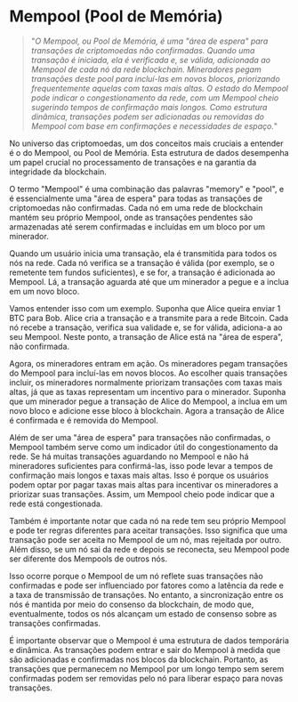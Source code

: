 # Mempool (Pool de Memória)

>"*O Mempool, ou Pool de Memória, é uma "área de espera" para transações de criptomoedas não confirmadas. Quando uma transação é iniciada, ela é verificada e, se válida, adicionada ao Mempool de cada nó da rede blockchain. Mineradores pegam transações deste pool para incluí-las em novos blocos, priorizando frequentemente aquelas com taxas mais altas. O estado do Mempool pode indicar o congestionamento da rede, com um Mempool cheio sugerindo tempos de confirmação mais longos. Como estrutura dinâmica, transações podem ser adicionadas ou removidas do Mempool com base em confirmações e necessidades de espaço.*"

No universo das criptomoedas, um dos conceitos mais cruciais a entender é o do Mempool, ou Pool de Memória. Esta estrutura de dados desempenha um papel crucial no processamento de transações e na garantia da integridade da blockchain.

O termo "Mempool" é uma combinação das palavras "memory" e "pool", e é essencialmente uma "área de espera" para todas as transações de criptomoedas não confirmadas. Cada nó em uma rede de blockchain mantém seu próprio Mempool, onde as transações pendentes são armazenadas até serem confirmadas e incluídas em um bloco por um minerador.

Quando um usuário inicia uma transação, ela é transmitida para todos os nós na rede. Cada nó verifica se a transação é válida (por exemplo, se o remetente tem fundos suficientes), e se for, a transação é adicionada ao Mempool. Lá, a transação aguarda até que um minerador a pegue e a inclua em um novo bloco.

Vamos entender isso com um exemplo. Suponha que Alice queira enviar 1 BTC para Bob. Alice cria a transação e a transmite para a rede Bitcoin. Cada nó recebe a transação, verifica sua validade e, se for válida, adiciona-a ao seu Mempool. Neste ponto, a transação de Alice está na "área de espera", não confirmada.

Agora, os mineradores entram em ação. Os mineradores pegam transações do Mempool para incluí-las em novos blocos. Ao escolher quais transações incluir, os mineradores normalmente priorizam transações com taxas mais altas, já que as taxas representam um incentivo para o minerador. Suponha que um minerador pegue a transação de Alice do Mempool, a inclua em um novo bloco e adicione esse bloco à blockchain. Agora a transação de Alice é confirmada e é removida do Mempool.

Além de ser uma "área de espera" para transações não confirmadas, o Mempool também serve como um indicador útil do congestionamento da rede. Se há muitas transações aguardando no Mempool e não há mineradores suficientes para confirmá-las, isso pode levar a tempos de confirmação mais longos e taxas mais altas. Isso é porque os usuários podem optar por pagar taxas mais altas para incentivar os mineradores a priorizar suas transações. Assim, um Mempool cheio pode indicar que a rede está congestionada.

Também é importante notar que cada nó na rede tem seu próprio Mempool e pode ter regras diferentes para aceitar transações. Isso significa que uma transação pode ser aceita no Mempool de um nó, mas rejeitada por outro. Além disso, se um nó sai da rede e depois se reconecta, seu Mempool pode ser diferente dos Mempools de outros nós.

Isso ocorre porque o Mempool de um nó reflete suas transações não confirmadas e pode ser influenciado por fatores como a latência da rede e a taxa de transmissão de transações. No entanto, a sincronização entre os nós é mantida por meio do consenso da blockchain, de modo que, eventualmente, todos os nós alcançam um estado de consenso sobre as transações confirmadas.

É importante observar que o Mempool é uma estrutura de dados temporária e dinâmica. As transações podem entrar e sair do Mempool à medida que são adicionadas e confirmadas nos blocos da blockchain. Portanto, as transações que permanecem no Mempool por um longo tempo sem serem confirmadas podem ser removidas pelo nó para liberar espaço para novas transações.